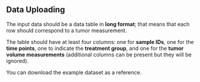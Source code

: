 ## Data Uploading

The input data should be a data table in **long format**; that means that each row should correspond to a tumor measurement.

The table should have at least four columns: one for **sample IDs**, one for the **time points**, one to indicate the **treatment group**, and one for the **tumor volume measurements** (additional columns can be present but they will be ignored).

You can download the example dataset as a reference.